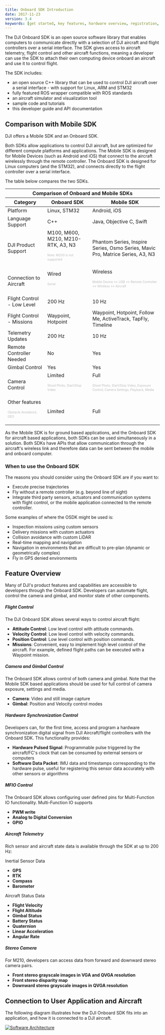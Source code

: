 ```yaml
---
title: Onboard SDK Introduction
date: 2017-11-23
version: 3.4
keywords: [get started, key features, hardware overview, registration, enable flight controller API control, safety]
---
```


The DJI Onboard SDK is an open source software library that enables computers to communicate directly with a selection of DJI aircraft and flight controllers over a serial interface. The SDK gives access to aircraft telemetry, flight control and other aircraft functions, meaning a developer can use the SDK to attach their own computing device onboard an aircraft and use it to control flight. 

The SDK includes:

* an open source C++ library that can be used to control DJI aircraft over a serial interface - with support for Linux, ARM and STM32
* fully featured ROS wrapper compatible with ROS standards
* an aircraft simulator and visualization tool
* sample code and tutorials
* this developer guide and API documentation

## Comparison with Mobile SDK

DJI offers a Mobile SDK and an Onboard SDK.

Both SDKs allow applications to control DJI aircraft, but are optimized for different compute platforms and applications. The Mobile SDK is designed for Mobile Devices (such as Android and iOS) that connect to the aircraft wirelessly through the remote controller. The Onboard SDK is designed for Linux computers (and the STM32), and connects directly to the flight controller over a serial interface. 

The table below compares the two SDKs.

<html><table class="table-osdk-msdk-comparison">
  <thead>
    <tr>
      <th colspan="3">Comparison of Onboard and Mobile SDKs</th>
    </tr>
    <tr>
      <th>Category</th>
      <th>Onboard SDK</th>
      <th>Mobile SDK</th>
    </tr>
  </thead>
  <tbody>
  <tr>
    <td>Platform</td>
    <td>Linux, STM32</td>
    <td>Android, iOS</td>
  </tr>
  <tr>
    <td>Language Support</td>
    <td>C++</td>
    <td>Java, Objective C, Swift</td>
  </tr>
   <tr>
    <td>DJI Product Support</td>
    <td>M100, M600, M210, M210-RTK, A3, N3</br><p style="line-height:90%"><font color="#BBBBBB" size=1 style="font-weight:normal">Note: M200 is not supported</p></td>
    <td>Phantom Series, Inspire Series, Osmo Series, Mavic Pro, Matrice Series, A3, N3</td>
  </tr>
  <tr>
    <td>Connection to Aircraft</td>
    <td>Wired</br><p style="line-height:90%"><font color="#BBBBBB" size=1 style="font-weight:normal">Serial</p></td>
    <td>Wireless<p style="line-height:90%"><font color="#BBBBBB" size=1 style="font-weight:normal">Mobile Device <-> USB <-> Remote Controller <-> Wireless <-> Aircraft</p></td>
  </tr>
  <tr>
    <td>Flight Control - Low Level</td>
    <td>200 Hz</td>
    <td>10 Hz</td>
  </tr>
  <tr>
    <td>Flight Control - Missions</td>
    <td>Waypoint, Hotpoint</td>
    <td>Waypoint, Hotpoint, Follow Me, ActiveTrack, TapFly, Timeline</td>
  </tr>
  <tr>
    <td>Telemetry Updates</td>
    <td>200 Hz</td>
    <td>10 Hz</td>
  </tr>
    <tr>
    <td>Remote Controller Needed</td>
    <td>No</td>
    <td>Yes</td>
  </tr>
  <tr>
    <td>Gimbal Control</td>
    <td>Yes</td>
    <td>Yes</td>
  </tr>
  <tr>
    <td>Camera Control</td>
    <td>Limited</br><p style="line-height:90%"><font color="#BBBBBB" size=1 style="font-weight:normal">Shoot Photo, Start/Stop Video</p></td>
    <td>Full</br><p style="line-height:90%"><font color="#BBBBBB" size=1 style="font-weight:normal">Shoot Photo, Start/Stop Video, Exposure Control, Camera Settings, Playback, Media</p></td>
  </tr>
  <tr>
    <td>Other features</br><p style="line-height:90%"><font color="#BBBBBB" size=1 style="font-weight:normal">Obstacle Avoidance, GEO</p></td>
    <td>Limited</td>
    <td>Full</td>
  </tr>
  </tbody>
</table>
</html>

As the Mobile SDK is for ground based applications, and the Onboard SDK for aircraft based applications, both SDKs can be used simultaneously in a solution. Both SDKs have APIs that allow communication through the aircraft's wireless link and therefore data can be sent between the mobile and onboard computer.

### When to use the Onboard SDK
The reasons you should consider using the Onboard SDK are if you want to:

* Execute precise trajectories
* Fly without a remote controller (e.g. beyond line of sight)
* Integrate third party sensors, actuators and communication systems with flight control, or the mobile application connected to the remote controller. 

Some examples of where the OSDK might be used is:

  * Inspection missions using custom sensors
  * Delivery missions with custom actuators
  * Collision avoidance with custom LiDAR
  * Real-time mapping and navigation
  * Navigation in environments that are difficult to pre-plan (dynamic or geometrically complex)
  * Fly in GPS denied environments



## Feature Overview

Many of DJI's product features and capabilities are accessible to developers through the Onboard SDK. Developers can automate flight, control the camera and gimbal, and monitor state of other components.


##### Flight Control

The DJI Onboard SDK allows several ways to control aircraft flight:

* **Attitude Control**: Low level control with attitude commands. 
* **Velocity Control**: Low level control with velocity commands. 
* **Position Control**: Low level control with position commands. 
* **Missions**: Convenient, easy to implement high level control of the aircraft. For example, defined flight paths can be executed with a Waypoint mission.

##### Camera and Gimbal Control

The Onboard SDK allows control of both camera and gimbal. Note that the Mobile SDK based applications should be used for full control of camera exposure, settings and media.

* **Camera**: Video and still image capture
* **Gimbal**: Position and Velocity control modes

##### Hardware Synchronization Control

Developers can, for the first time, access and program a hardware synchronization digital signal from DJI Aircraft/flight controllers with the Onboard SDK. This functionality provides:

* **Hardware Pulsed Signal**: Programmable pulse triggered by the aircraft/FC's clock that can be consumed by external sensors or computers
* **Software Data Packet**: IMU data and timestamps corresponding to the hardware pulse, useful for registering this sensor data accurately with other sensors or algorithms


##### MFIO Control

The Onboard SDK allows configuring user defined pins for Multi-Function IO functionality. Multi-Function IO supports

* **PWM write**
* **Analog to Digital Conversion**
* **GPIO**

##### Aircraft Telemetry

Rich sensor and aircraft state data is available through the SDK at up to 200 Hz:

Inertial Sensor Data

* **GPS**<br> 
* **RTK**<br>
* **Compass**<br>
* **Barometer**<br>

Aircraft Status Data

* **Flight Velocity**<br>
* **Flight Altitude**<br>
* **Gimbal Status**<br>
* **Battery Status**<br>
* **Quaternion**<br>
* **Linear Acceleration**<br>
* **Angular Rate**<br>

##### Stereo Camera

For M210, developers can access data from forward and downward stereo camera pairs.

* **Front stereo grayscale images in VGA and QVGA resolution**
* **Front stereo disparity map**
* **Downward stereo grayscale images in QVGA resolution**

## Connection to User Application and Aircraft

The following diagram illustrates how the DJI Onboard SDK fits into an application, and how it is connected to a DJI aircraft.

[![Software Architecture](../images/common/connection_to_application_and_product.png)](..images/common/connection_to_application_and_product.png)

